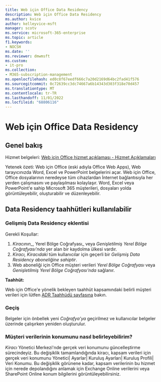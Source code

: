 ```yaml
---
title: Web için Office Data Residency
description: Web için Office Data Residency
ms.author: kvice
author: kelleyvice-msft
manager: scotv
ms.service: microsoft-365-enterprise
ms.topic: article
f1.keywords:
- NOCSH
ms.date: ''
ms.reviewer: dmwmsft
ms.custom:
- it-pro
ms.collection:
- M365-subscription-management
ms.openlocfilehash: ed0c8f67eedf666c7a20d2169d64bc2fad41f576
ms.sourcegitcommit: 0c72639cc3dc74667a6b14343d303f318e70d457
ms.translationtype: MT
ms.contentlocale: tr-TR
ms.lasthandoff: 11/01/2022
ms.locfileid: "68806116"
---
```

# <a name="data-residency-for-office-for-the-web"></a>Web için Office Data Residency

## <a name="overview"></a>Genel bakış

Hizmet belgeleri: [Web için Office hizmet açıklaması - Hizmet Açıklamaları](/office365/servicedescriptions/office-online-service-description/office-online-service-description)

Yetenek özeti: Web için Office (eski adıyla Office Web Apps), Web tarayıcınızda Word, Excel ve PowerPoint belgelerini açar. Web için Office, Office dosyalarının neredeyse tüm cihazlardan İnternet bağlantısıyla her yerden çalışmasını ve paylaşılması kolaylaşır. Word, Excel veya PowerPoint'e sahip Microsoft 365 müşterileri, dosyaları yolda görüntüleyebilir, oluşturabilir ve düzenleyebilir.

## <a name="data-residency-commitments-available"></a>Data Residency taahhütleri kullanılabilir

### <a name="advanced-data-residency-add-on"></a>Gelişmiş Data Residency eklentisi

Gerekli Koşullar:

1. _Kiracının__, Yerel Bölge Coğrafyası_ veya _Genişletilmiş Yerel Bölge Coğrafyası'nda_ yer alan bir kaydolma ülkesi vardır.
1. _Kiracı, Kiracıdaki_ tüm kullanıcılar için geçerli bir _Gelişmiş Data Residency_ _aboneliğine sahiptir_.
1. Web aboneliği için Office müşteri verileri _Yerel Bölge Coğrafyası_ veya _Genişletilmiş Yerel Bölge Coğrafyası'nda_ sağlanır.

**Taahhüt:**

Web için Office'e yönelik bekleyen taahhüt kapsamındaki belirli müşteri verileri için lütfen [ADR Taahhüdü sayfasına](m365-dr-commitments.md#office-for-the-web) bakın.

### <a name="migration"></a>Geçiş

Belgeler için önbellek yeni _Coğrafya'ya_ geçirilmez ve kullanıcılar belgeler üzerinde çalışırken yeniden oluşturulur.

### <a name="how-can-i-determine-customer-data-location"></a>Müşteri verilerinin konumunu nasıl belirleyebilirim?

_Kiracı_ Yönetici Merkezi'nde gerçek veri konumunu güncelleştirme sürecindeyiz. Bu değişiklik tamamlandığında kiracı, kapsam verileri için gerçek veri konumunu Yönetici| Ayarlar| Kuruluş Ayarları| Kuruluş Profili| Veri Konumu. Bu değişiklik görünene kadar, kapsam verilerinin bu hizmet için nerede depolandığını anlamak için Exchange Online verilerini veya SharePoint Online konum bilgilerini görüntüleyebilirsiniz.
